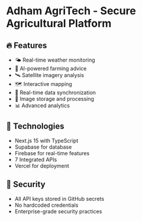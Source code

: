 # Adham AgriTech - Secure Agricultural Platform 
 
## 🔥 Features 
- 🌤️ Real-time weather monitoring 
- 🤖 AI-powered farming advice 
- 🛰️ Satellite imagery analysis 
- 🗺️ Interactive mapping 
- 📱 Real-time data synchronization 
- 📸 Image storage and processing 
- 📊 Advanced analytics 
 
## 🚀 Technologies 
- Next.js 15 with TypeScript 
- Supabase for database 
- Firebase for real-time features 
- 7 Integrated APIs 
- Vercel for deployment 
 
## 🔐 Security 
- All API keys stored in GitHub secrets 
- No hardcoded credentials 
- Enterprise-grade security practices 
